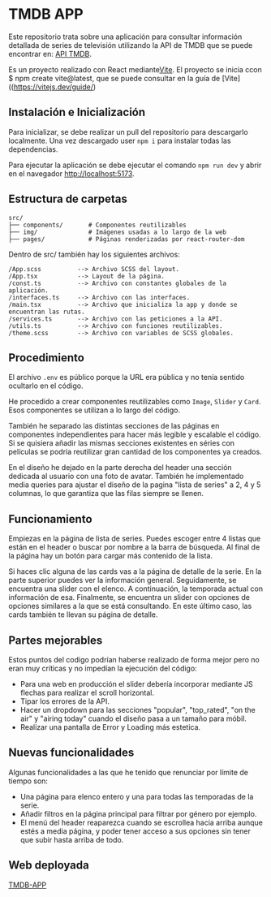 # TMDB APP

Este repositorio trata sobre una aplicación para consultar información detallada de series de televisión utilizando la API de TMDB que se puede encontrar en: [API TMDB](https://developer.themoviedb.org/reference/intro/getting-started).

Es un proyecto realizado con React mediante[Vite](https://vitejs.dev/). El proyecto se inicia ccon $ npm create vite@latest, que se puede consultar en la guía de [Vite]((https://vitejs.dev/guide/)

##  Instalación e Inicialización

Para inicializar, se debe realizar un pull del repositorio para descargarlo localmente. Una vez descargado user `npm i` para instalar todas las dependencias.

Para ejecutar la aplicación se debe ejecutar el comando `npm run dev` y abrir en el navegador [http://localhost:5173](http://localhost:5173).

## Estructura de carpetas

```
src/
├── components/       # Componentes reutilizables 
├── img/              # Imágenes usadas a lo largo de la web
├── pages/            # Páginas renderizadas por react-router-dom

```
Dentro de src/ también hay los siguientes archivos:
```
/App.scss          --> Archivo SCSS del layout.
/App.tsx           --> Layout de la página.
/const.ts          --> Archivo con constantes globales de la aplicación.
/interfaces.ts     --> Archivo con las interfaces.
/main.tsx          --> Archivo que inicializa la app y donde se encuentran las rutas.
/services.ts       --> Archivo con las peticiones a la API.
/utils.ts          --> Archivo con funciones reutilizables.
/theme.scss        --> Archivo con variables de SCSS globales.
```
## Procedimiento

El archivo `.env` es público porque la URL era pública y no tenía sentido ocultarlo en el código.

He procedido a crear componentes reutilizables como `Image`, `Slider` y `Card`. Esos componentes se utilizan a lo largo del código.

También he separado las distintas secciones de las páginas en componentes independientes para hacer más legible y escalable el código. Si se quisiera añadir las mismas secciones existentes en séries con películas se podría reutilizar gran cantidad de los componentes ya creados.

En el diseño he dejado en la parte derecha del header una sección dedicada al usuario con una foto de avatar. También he implementado media queries para ajustar el diseño de la pagina "lista de series" a 2, 4 y 5 columnas, lo que garantiza que las filas siempre se llenen.

## Funcionamiento

Empiezas en la página de lista de series. Puedes escoger entre 4 listas que están en el header o buscar por nombre a la barra de búsqueda. Al final de la página hay un botón para cargar más contenido de la lista.

Si haces clic alguna de las cards vas a la página de detalle de la serie. En la parte superior puedes ver la información general. Seguidamente, se encuentra una slider con el elenco. A continuación, la temporada actual con información de esa. Finalmente, se encuentra un slider con opciones de opciones similares a la que se está consultando. En este último caso, las cards también te llevan su página de detalle.

## Partes mejorables

Estos puntos del codigo podrían haberse realizado de forma mejor pero no eran muy críticas y no impedían la ejecución del código:

- Para una web en producción el slider debería incorporar mediante JS flechas para realizar el scroll horizontal.
- Tipar los errores de la API.
- Hacer un dropdown para las secciones "popular", "top_rated", "on the air" y "airing today" cuando el diseño pasa a un tamaño para móbil.
- Realizar una pantalla de Error y Loading más estetica. 

## Nuevas funcionalidades 

Algunas funcionalidades a las que he tenido que renunciar por límite de tiempo son:

- Una página para elenco entero y una para todas las temporadas de la serie.
- Añadir filtros en la página principal para filtrar por género por ejemplo.
- El menú del header reaparezca cuando se escrollea hacia arriba aunque estés a media página, y poder tener acceso a sus opciones sin tener que subir hasta arriba de todo.


## Web deployada 

[TMDB-APP](https://arnau-bassas-tmdb-app.netlify.app/)
